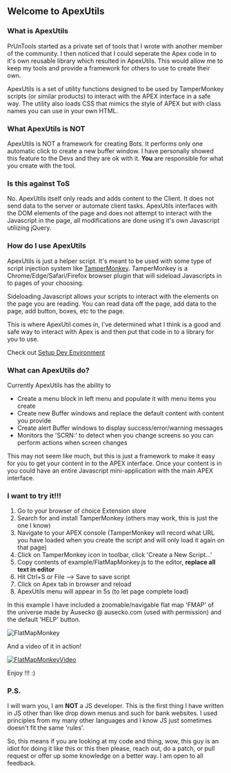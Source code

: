 ## Welcome to ApexUtils
### What is ApexUtils
PrUnTools started as a private set of tools that I wrote with another member of the community. I then noticed that I could seperate the Apex code in to it's own reusable library which resulted in ApexUtils. This would allow me to keep my tools and provide a framework for others to use to create their own.

ApexUtils is a set of utility functions designed to be used by TamperMonkey scripts (or similar products) to interact with the APEX interface in a safe way. The utility also loads CSS that mimics the style of APEX but with class names you can use in your own HTML.

### What ApexUtils is NOT
ApexUtils is NOT a framework for creating Bots. It performs only one automatic click to create a new buffer window. I have personally showed this feature to the Devs and they are ok with it. **You** are responsible for what you create with the tool.

### Is this against ToS
No. ApexUtils itself only reads and adds content to the Client. It does not send data to the server or automate client tasks. ApexUtils interfaces with the DOM elements of the page and does not attempt to interact with the Javascript in the page, all modifications are done using it's own Javascript utilizing jQuery.

### How do I use ApexUtils
ApexUtils is just a helper script.  It's meant to be used with some 
type of script injection system like [TamperMonkey](https://www.tampermonkey.net/).
TamperMonkey is a Chrome/Edge/Safari/Firefox browser plugin that will
sideload Javascripts in to pages of your choosing.

Sideloading Javascript allows your scripts to interact with the elements
on the page you are reading.  You can read data off the page, add data 
to the page, add button, boxes, etc to the page.

This is where ApexUtil comes in, I've determined what I think is a good
and safe way to interact with Apex is and then put that code in to a
library for you to use.

Check out [Setup Dev Environment](https://github.com/binarygod/ApexUtils/wiki/Setup-Dev-Environment)

### What can ApexUtils do?
Currently ApexUtils has the ability to
* Create a menu block in left menu and populate it with menu items 
you create
* Create new Buffer windows and replace the default content with 
content you provide
* Create alert Buffer windows to display success/error/warning messages
* Monitors the 'SCRN:' to detect when you change screens so you can 
perform actions when screen changes

This may not seem like much, but this is just a framework to make it
easy for you to get your content in to the APEX interface.  Once your
content is in you could have an entire Javascript mini-application 
with the main APEX interface.

### I want to try it!!!
1. Go to your browser of choice Extension store
2. Search for and install TamperMonkey (others may work, this is 
just the one I know)
3. Navigate to your APEX console (TamperMonkey will record what URL
you have loaded when you create the script and will only load it again 
on that page)
4. Click on TamperMonkey icon in toolbar, click 'Create a New Script...'
5. Copy contents of example/FlatMapMonkey.js to the editor, 
**replace all text in editor**
6. Hit Ctrl+S or File --> Save to save script
7. Click on Apex tab in browser and reload
8. ApexUtils menu will appear in 5s (to let page complete load)

In this example I have included a zoomable/navigable flat map 'FMAP' of the 
universe made by Ausecko @ ausecko.com (used with permission) and the
default 'HELP' button.

![FlatMapMonkey](https://i.imgur.com/252sRSk.png)

And a video of it in action!

[![FlatMapMonkeyVideo](https://img.youtube.com/vi/0U_9Ao75RNM/0.jpg)](https://www.youtube.com/watch?v=0U_9Ao75RNM)

Enjoy !!! :)

### P.S.
I will warn you, I am **NOT** a JS developer.  This is the first thing
I have written in JS other than like drop down menus and such for bank
 websites.  I used principles from my many other languages and I know JS
 just sometimes doesn't fit the same 'rules'.
 
 So, this means if you are looking at my code and thing, wow, this guy
  is an idiot for doing it like this or this then please, reach out, do 
  a patch, or pull request or offer up some knowledge on a better way. I 
  am open to all feedback.

